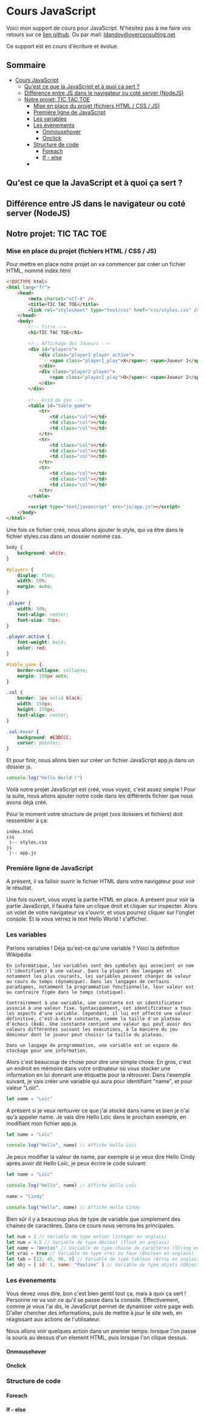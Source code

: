 # Cours JavaScript

Voici mon support de cours pour JavaScript. N'hésitez pas à me faire vos retours sur ce [lien github](http://github.com/ldandoy/cours). Ou par mail: [ldandoy@overconsulting.net](mailto:ldandoy@overconsulting.net)

Ce support est en cours d'écriture et évolue.

## Sommaire <!-- omit in toc -->

- [Cours JavaScript](#cours-javascript)
  - [Qu'est ce que la JavaScript et à quoi ça sert ?](#quest-ce-que-la-javascript-et-à-quoi-ça-sert-)
  - [Différence entre JS dans le navigateur ou coté server (NodeJS)](#différence-entre-js-dans-le-navigateur-ou-coté-server-nodejs)
  - [Notre projet: TIC TAC TOE](#notre-projet-tic-tac-toe)
    - [Mise en place du projet (fichiers HTML / CSS / JS)](#mise-en-place-du-projet-fichiers-html--css--js)
    - [Première ligne de JavaScript](#première-ligne-de-javascript)
    - [Les variables](#les-variables)
    - [Les évenements](#les-évenements)
      - [Onmousehover](#onmousehover)
      - [Onclick](#onclick)
    - [Structure de code](#structure-de-code)
      - [Foreach](#foreach)
      - [If - else](#if---else)
    - [](#)

## Qu'est ce que la JavaScript et à quoi ça sert ?

## Différence entre JS dans le navigateur ou coté server (NodeJS)

## Notre projet: TIC TAC TOE

### Mise en place du projet (fichiers HTML / CSS / JS)

Pour mettre en place notre projet on va commencer par créer un fichier HTML, nommé index.html

```html
<!DOCTYPE html>
<html lang="fr">
	<head>
		<meta charset="utf-8" />
		<title>TIC TAC TOE</title>
		<link rel="stylesheet" type="text/css" href="css/styles.css" />
	</head>
	<body>
		<!-- Titre -->
		<h1>TIC TAC TOE</h1>

		<!-- Affichage des Joueurs -->
		<div id="players">
			<div class="player1 player active">
				<span class="player1_play">X</span>: <span>Joueur 1</span>
			</div>
			<div class="player2 player">
				<span class="player2_play">O</span>: <span>Joueur 2</span>
			</div>
		</div>
		
		<!-- Grid de jeu -->
		<table id="table_game">
			<tr>
				<td class="col"></td>
				<td class="col"></td>
				<td class="col"></td>
			</tr>
			<tr>
				<td class="col"></td>
				<td class="col"></td>
				<td class="col"></td>
			</tr>
			<tr>
				<td class="col"></td>
				<td class="col"></td>
				<td class="col"></td>
			</tr>
		</table>

		<script type="text/javascript" src="js/app.js"></script>
	</body>
</html>
```

Une fois ce fichier créé, nous allons ajouter le style, qui va être dans le fichier styles.css dans un dossier nommé css.

```css
body {
	background: white;
}

#players {
	display: flex;
	width: 50%;
	margin: auto;
}

.player {
	width: 50%;
	text-align: center;
	font-size: 30px;
}

.player.active {
	font-weight: bold;
	color: red;
}

#table_game {
	border-collapse: collapse;
    margin: 100px auto;
}

.col {
	border: 1px solid black;
	width: 150px;
	height: 150px;
	text-align: center;
}

.col:hover {
	background: #E3DCCC;
	cursor: pointer;
}
```

Et pour finir, nous allons bien sur créer un fichier JavaScript app.js dans un dossier js.

```JavaScript
console.log("Hello World !")
```

Voilà notre projet JavaScript est créé, vous voyez, c'est assez simple ! Pour la suite, nous allons ajouter notre code dans les différents fichier que nous avons déjà créé.

Pour le moment votre structure de projet (vos dossiers et fichiers) doit ressembler à ça:

```
index.html
css
 |-- styles.css
js
 |-- app.js
```

### Première ligne de JavaScript

A présent, il va falloir ouvrir le fichier HTML dans votre navigateur pour voir le résultat.

Une fois ouvert, vous voyez la partie HTML en place. A présent pour voir la partie JavaScript, il faudra faire un clique droit et cliquer sur inspecter. Alors un volet de votre navigateur va s'ouvrir, et vous pourrez cliquer sur l'onglet console. Et la vous verrez le text Hello World ! s'afficher.

### Les variables

Parlons variables ! Déja qu'est-ce qu'une variable ? Voici la définition Wikipédia

```
En informatique, les variables sont des symboles qui associent un nom (l'identifiant) à une valeur. Dans la plupart des langages et notamment les plus courants, les variables peuvent changer de valeur au cours du temps (dynamique). Dans les langages de certains paradigmes, notamment la programmation fonctionnelle, leur valeur est au contraire figée dans le temps (statique).

Contrairement à une variable, une constante est un identificateur associé à une valeur fixe. Syntaxiquement, cet identificateur a tous les aspects d'une variable. Cependant, il lui est affecté une valeur définitive, c'est-à-dire constante, comme la taille d'un plateau d'échecs (8x8). Une constante contient une valeur qui peut avoir des valeurs différentes suivant les exécutions, à la manière du jeu démineur dont le joueur peut choisir la taille du plateau.

Dans un langage de programmation, une variable est un espace de stockage pour une information.
```

Alors c'est beaucoup de chose pour dire une simple chose. En gros, c'est un endroit en mémoire dans votre ordinateur où vous stocker une information en lui donnant une étiquette pour la rétrouver. Dans l'exemple suivant, je vais créer une variable qui aura pour identifiant "name", et pour valeur "Loïc".

```JavaScript
let name = "Loïc"
```

A présent si je veux rertouver ce que j'ai stocké dans name et bien je n'ai qu'à appeler name. Je vais dire Hello Loïc dans le prochain exemple, en modifiant mon fichier app.js

```JavaScript
let name = "Loïc"

console.log("Hello", name) // Affiche Hello Loïc
```

Je peux modifier la valeur de name, par exemple si je veux dire Hello Cindy après avoir dit Hello Loïc, je peux écrire le code suivant:

```JavaScript
let name = "Loïc"

console.log("Hello", name) // Affiche Hello Loïc

name = "Cindy"

console.log("Hello", name) // Affiche Hello Cindy
```

Bien sûr il y a beaucoup plus de type de variable que simplement des chaines de caractères. Dans ce cours nous verrons les principales.

```JavaScript
let num = 2 // Variable de type entier (integer en anglais)
let num = 4.5 // Variable de type décimal (float en anglais)
let name = "Wentao" // Variable de type chaine de caractères (String en anglais)
let vrai = true // Variable de type vrai ou faux (Boolean en anglais)
let tab = [12, 45, 90, 8] // Variable de type tableau (Array en anglais)
let obj = { id: 1, name: "Pauline" } // Variable de type objets (Object en anglais)
```

### Les évenements

Vous devez vous dire, bon c'est bien gentil tout ça, mais à quoi ça sert ! Personne ne va voir ce qu'il se passe dans la console. Effectivement, comme je vous l'ai dis, le JavaScript permet de dynamiser votre page web. D'aller chercher des informations, puis de mettre à jour le site web, en réagissant aux actions de l'utilisateur.

Nous allons voir quelques action dans un premier temps: lorsque l'on passe la souris au dessus d'un element HTML, puis lorsque l'on clique dessus.

#### Onmousehover

#### Onclick

### Structure de code

#### Foreach

#### If - else

### 